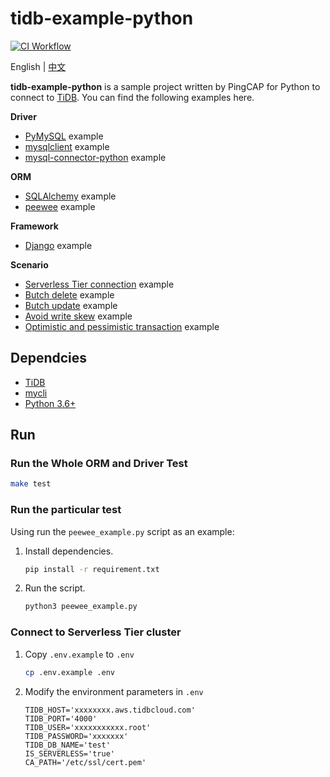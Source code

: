 # tidb-example-python

[![CI Workflow](https://github.com/pingcap-inc/tidb-example-python/actions/workflows/ci.yml/badge.svg)](https://github.com/pingcap-inc/tidb-example-python/actions/workflows/ci.yml)

English | [中文](/README-zh.md)

**tidb-example-python** is a sample project written by PingCAP for Python to connect to [TiDB](https://docs.pingcap.com/tidb/stable). You can find the following examples here.

**Driver**

- [PyMySQL](/pymysql_example.py) example
- [mysqlclient](/mysqlclient_example.py) example
- [mysql-connector-python](/mysql_connector_python_example.py) example

**ORM**

- [SQLAlchemy](/sqlalchemy_example.py) example
- [peewee](/peewee_example.py) example

**Framework**

- [Django](/django_example) example

**Scenario**

- [Serverless Tier connection](/serverless_tier_example.py) example
- [Butch delete](/batch_delete.py) example
- [Butch update](/batch_update.py) example
- [Avoid write skew](/write_skew_example.py) example
- [Optimistic and pessimistic transaction](/txn_example.py) example

## Dependcies

- [TiDB](https://docs.pingcap.com/tidb/stable)
- [mycli](https://www.mycli.net/)
- [Python 3.6+](https://www.python.org/)

## Run

### Run the Whole ORM and Driver Test

```bash
make test
```

### Run the particular test

Using run the `peewee_example.py` script as an example:

1. Install dependencies.

    ```bash
    pip install -r requirement.txt
    ```

2. Run the script.

    ```bash
    python3 peewee_example.py
    ```

### Connect to Serverless Tier cluster

1. Copy `.env.example` to `.env`

    ```bash
    cp .env.example .env
    ```

2. Modify the environment parameters in `.env`

    ```properties
    TIDB_HOST='xxxxxxxx.aws.tidbcloud.com'
    TIDB_PORT='4000'
    TIDB_USER='xxxxxxxxxxx.root'
    TIDB_PASSWORD='xxxxxxx'
    TIDB_DB_NAME='test'
    IS_SERVERLESS='true'
    CA_PATH='/etc/ssl/cert.pem'
    ```